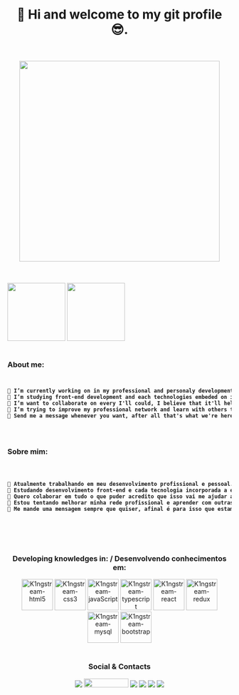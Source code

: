 
<h1 align="center">👋 Hi and welcome to my git profile 😎.</h1>
</br></br>

<div align="center">
<img src="https://raw.githubusercontent.com/trepichio/trepichio/master/assets/code.gif" widt="450px" height="450px">
</div>

</br></br>
<img height="130em" src="https://github-readme-stats.vercel.app/api?username=k1ngstream&theme=cobalt&show_icons=true)">
<img height="130em" src="https://github-readme-stats.vercel.app/api/top-langs/?username=k1ngstream&theme=cobalt&layout=compact">
</br></br>
  
### About me:
<div>
  <code>
<pre>
<strong>🔭 I’m currently working on in my professional and personaly development.</strong>
<strong>🌱 I’m studying front-end development and each technologies embeded on it.</strong>
<strong>👯 I’m want to collaborate on every I'll could, I believe that it'll help me improve my skills in development carrer.</strong>
<strong>🤔 I’m trying to improve my professional network and learn with others that had more experience than me.</strong>
<strong>💬 Send me a message whenever you want, after all that's what we're here for, to exchange knowledge. </strong>
</pre>
  </code>
</div>
    
### Sobre mim:
   <div>
  <code>
    <pre>
<strong>🔭 Atualmente trabalhando em meu desenvolvimento profissional e pessoal.</strong>
<strong>🌱 Estudando desenvolvimento front-end e cada tecnologia incorporada a ele.</strong>
<strong>👯 Quero colaborar em tudo o que puder acredito que isso vai me ajudar a melhorar minhas habilidades na carreira de dev.</strong>
<strong>🤔 Estou tentando melhorar minha rede profissional e aprender com outras pessoas que têm mais experiência do que eu.</strong>
<strong>💬 Me mande uma mensagem sempre que quiser, afinal é para isso que estamos aqui, para trocar conhecimentos.</strong>
    </pre>
  </code>
</div>
    
</br>

<div align="center">
  
### Developing knowledges in: / Desenvolvendo conhecimentos em:

  <img width="70" src="https://cdn.jsdelivr.net/gh/devicons/devicon/icons/html5/html5-original.svg"  alt="K1ngstream-html5"/>
  <img width="70" src="https://cdn.jsdelivr.net/gh/devicons/devicon/icons/css3/css3-original.svg" alt="K1ngstream-css3" />
  <img width="70" src="https://cdn.jsdelivr.net/gh/devicons/devicon/icons/javascript/javascript-original.svg" alt="K1ngstream-javaScript" />
  <img width="70" src="https://cdn.jsdelivr.net/gh/devicons/devicon/icons/typescript/typescript-original.svg" alt="K1ngstream-typescript"/>
  <img width="70" src="https://cdn.jsdelivr.net/gh/devicons/devicon/icons/react/react-original.svg" alt="K1ngstream-react"/>
  <img width="70" src="https://cdn.jsdelivr.net/gh/devicons/devicon/icons/redux/redux-original.svg" alt="K1ngstream-redux"/>
  <img width="70" src="https://cdn.jsdelivr.net/gh/devicons/devicon/icons/mysql/mysql-original-wordmark.svg" alt="K1ngstream-mysql"/>
  <img width="70" src="https://cdn.jsdelivr.net/gh/devicons/devicon/icons/bootstrap/bootstrap-plain.svg" alt="K1ngstream-bootstrap"/>
</div>

</br>

<div align="center">
  
  ### Social & Contacts

  <a href="https://www.linkedin.com/in/paulo-silva-94901812b/" target="_blank"><img src="https://img.shields.io/badge/-LinkedIn-%230077B5?style=for-the-badge&logo=linkedin&logoColor=white" target="_blank"></a>
  <a href = "mailto:paulo.ads.silva@hotmail.com"><img src="https://iconape.com/wp-content/png_logo_vector/outlook-com-logo.png" width="100" height="20" target="_blank"></a>
   <a href = "mailto:paulinhosajsilva@gmail.com"><img src="https://img.shields.io/badge/-Gmail-%23333?style=for-the-badge&logo=gmail&logoColor=white" target="_blank"></a>
  <a href="https://www.twitch.tv/k1ngstream" target="_blank"><img src="https://img.shields.io/badge/Twitch-9146FF?style=for-the-badge&logo=twitch&logoColor=white" target="_blank"></a>
  <a href="https://discord.gg/cEzjjtfJZ2" target="_blank"><img src="https://img.shields.io/badge/Discord-7289DA?style=for-the-badge&logo=discord&logoColor=white" target="_blank"></a> 
  <a href="#" target="_blank"><img src="https://img.shields.io/badge/-Instagram-%23E4405F?style=for-the-badge&logo=instagram&logoColor=white" target="_blank"></a>
 	</div>
  </br></br></br></br>

